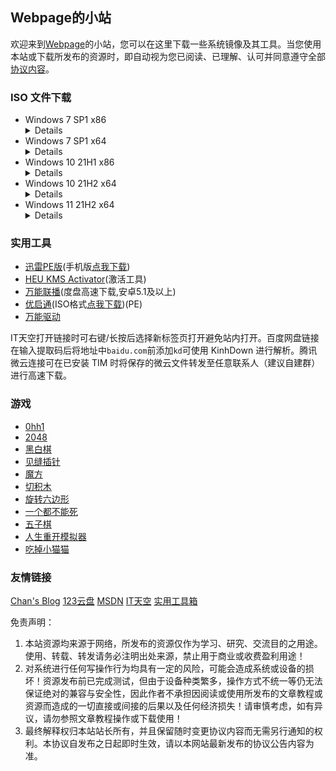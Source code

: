 ## Webpage的小站

欢迎来到[Webpage](mqq://card/show_pslcard?uin=%32%35%38%31%33%36%30%32%39%30)的小站，您可以在这里下载一些系统镜像及其工具。当您使用本站或下载所发布的资源时，即自动视为您已阅读、已理解、认可并同意遵守全部[协议内容](#协议内容)。  


### ISO 文件下载

- Windows 7 SP1 x86
  <details><code>magnet:?xt=urn:btih:585DF592DE43A067C75CFE5A639B41FC3F24DA6F&dn=cn_windows_7_ultimate_with_sp1_x86_dvd_u_677486.iso&xl=2653276160</code><br>SHA1：B92119F5B732ECE1C0850EDA30134536E18CCCE7</details>
- Windows 7 SP1 x64
  <details><code>magnet:?xt=urn:btih:E86414F638E11104248108B155BE9408A8362509&dn=cn_windows_7_ultimate_with_sp1_x64_dvd_u_677408.iso&xl=3420557312</code><br>SHA1：2CE0B2DB34D76ED3F697CE148CB7594432405E23</details>
- Windows 10 21H1 x86
  <details><code>magnet:?xt=urn:btih:83EDBAD0B3BBE6A2ABD451F3114D11FD2459A87A&dn=zh-cn_windows_10_business_editions_version_21h1_updated_sep_2021_x86_dvd_3a0314c9.iso&xl=4140279808</code><br>SHA1：4DBD9B92E185D3A07EB802FEE2FB42FBCE707A0A</details>
- Windows 10 21H2 x64
  <details><code>magnet:?xt=urn:btih:a6594f14273fe02ae59a6d6848a47e55903d919b&dn=zh-cn_windows_10_business_editions_version_21h2_updated_dec_2021_x64_dvd_9840f50d.iso&xl=5827766272</code><br>SHA1：48E35FA7BCC1049A0350A50974D825E1A903F92A</details>
- Windows 11 21H2 x64
  <details><code>magnet:?xt=urn:btih:900dd0c358778a5374a4136d2472bcf469c68085&dn=zh-cn_windows_11_business_editions_updated_april_2022_x64_dvd_dec0b963.iso&xl=5631578112</code><br>SHA1：D77063D5639876EE999287FAED71C2FBAB535343</details>  


### 实用工具

- [迅雷PE版](https://www.123pan.com/s/FkQ9-dvcjH)(手机版[点我下载](https://www.123pan.com/s/FkQ9-OTcjH))
- [HEU KMS Activator](https://mp.weixin.qq.com/mp/appmsgalbum?action=getalbum&album_id=1980416095488475140)(激活工具)
- [万能联播](https://www.123pan.com/s/FkQ9-3vcjH)(度盘高速下载,安卓5.1及以上)
- [优启通](https://www.itsk.com/redirect.php?id=eu)(ISO格式[点我下载](https://www.123pan.com/s/FkQ9-DTcjH))(PE)
- [万能驱动](https://www.itsk.com/redirect.php?id=ed)

IT天空打开链接时可右键/长按后选择新标签页打开避免站内打开。百度网盘链接在输入提取码后将地址中`baidu.com`前添加`kd`可使用 KinhDown 进行解析。腾讯微云连接可在已安装 TIM 时将保存的微云文件转发至任意联系人（建议自建群）进行高速下载。

### 游戏

- [0hh1](game/0)
- [2048](game/1)
- [黑白棋](game/2)
- [见缝插针](game/3)
- [魔方](game/4)
- [切积木](game/5)
- [旋转六边形](game/6)
- [一个都不能死](game/7)
- [五子棋](game/8)
- [人生重开模拟器](https://liferestart.syaro.io/view/)
- [吃掉小猫猫](https://eafoo.github.io/eatcat/)


### 友情链接
[Chan's Blog](https://chencyhyy.gitee.io/chan-gitee/) [123云盘](//www.123pan.com) [MSDN](//msdn.itellyou.cn) [IT天空](//www.itsk.com) [实用工具箱](//www.sygjx.com)


<span id="协议内容">免责声明：  
1. 本站资源均来源于网络，所发布的资源仅作为学习、研究、交流目的之用途。使用、转载、转发请务必注明出处来源，禁止用于商业或收费盈利用途！  
2. 对系统进行任何写操作行为均具有一定的风险，可能会造成系统或设备的损坏！资源发布前已完成测试，但由于设备种类繁多，操作方式不统一等仍无法保证绝对的兼容与安全性，因此作者不承担因阅读或使用所发布的文章教程或资源而造成的一切直接或间接的后果以及任何经济损失！请审慎考虑，如有异议，请勿参照文章教程操作或下载使用！  
3. 最终解释权归本站站长所有，并且保留随时变更协议内容而无需另行通知的权利。本协议自发布之日起即时生效，请以本网站最新发布的协议公告内容为准。
<script> 
var $buoop = {required:{e:-4,f:-3,o:-3,s:-1,c:-3},insecure:true,api:2021.11 }; 
function $buo_f(){ 
 var e = document.createElement("script"); 
 e.src = "//browser-update.org/update.min.js"; 
 document.body.appendChild(e);
};
try {document.addEventListener("DOMContentLoaded", $buo_f,false)}
catch(e){window.attachEvent("onload", $buo_f)}
</script>
